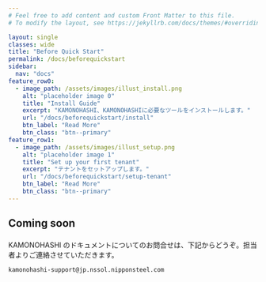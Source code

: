 ```yaml
---
# Feel free to add content and custom Front Matter to this file.
# To modify the layout, see https://jekyllrb.com/docs/themes/#overriding-theme-defaults

layout: single
classes: wide
title: "Before Quick Start"
permalink: /docs/beforequickstart
sidebar:
  nav: "docs"
feature_row0:
  - image_path: /assets/images/illust_install.png
    alt: "placeholder image 0"
    title: "Install Guide"
    excerpt: "KAMONOHASHI、KAMONOHASHIに必要なツールをインストールします。"
    url: "/docs/beforequickstart/install"
    btn_label: "Read More"
    btn_class: "btn--primary"
feature_row1:
  - image_path: /assets/images/illust_setup.png
    alt: "placeholder image 1"
    title: "Set up your first tenant"
    excerpt: "テナントをセットアップします。"
    url: "/docs/beforequickstart/setup-tenant"
    btn_label: "Read More"
    btn_class: "btn--primary"
---
```


<!-- {% include feature_row id="feature_row0" type="left" %}
{% include feature_row id="feature_row1" type="left" %} -->

<h2 style="font-size:1.5em; font-weight:bold; border-bottom:none; margin-bottom: 1em;">
Coming soon
</h2>    
KAMONOHASHI のドキュメントについてのお問合せは、下記からどうぞ。担当者よりご連絡させていただきます。 

```
kamonohashi-support@jp.nssol.nipponsteel.com
```
